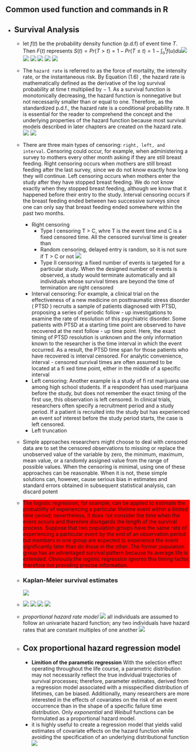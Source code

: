 ## Common used function and commands in R

* ## Survival Analysis
  - let $f(t)$ be the probability density function (p.d.f) of event time _T_. Then $F(t)$ represents $S(t) = Pr(T>t) = 1-Pr(T \leq t) = 1 -\int_o^tf(u)du$![](assets\2017-03-09-18-07-20.png)
  ![](assets\2017-03-09-18-06-13.png)
  ![](assets\2017-03-09-18-08-13.png)
  ![](assets\2017-03-09-18-09-27.png)
  ![](assets\2017-03-09-18-11-07.png)
  ![](assets\2017-03-09-18-14-36.png)
  - The `hazard rate` is referred to as the force of mortality, the intensity rate, or the instantaneous risk. By Equation (1.6) , the hazard rate is mathematically defined as the derivative of the log survival probability at time t multiplied by − 1. As a survival function is monotonically decreasing, the hazard function is nonnegative but not necessarily smaller than or equal to one. Therefore, as the standardized p.d.f., the hazard rate is a conditional probability rate. It is essential for the reader to comprehend the concept and the underlying properties of the hazard function because most survival models described in later chapters are created on the hazard rate.
  ![](assets\2017-03-09-18-21-36.png)
  ![](assets\2017-03-09-18-22-04.png)



  - There are three main types of censoring: `right, left, and interval`. Censoring could occur, for example, when administering a survey to mothers every other month asking if they are still breast feeding. Right censoring occurs when mothers are still breast feeding after the last survey, since we do not know exactly how long they will continue. Left censoring occurs when mothers enter the study after they have stopped breast feeding. We do not know exactly when they stopped breast feeding, although we know that it happened before their entry to the study. Interval censoring occurs if the breast feeding ended between two successive surveys since one can only say that breast feeding ended somewhere within the past two months. 
    - Right censoring
      - Type I censoring T > C, whre T is the event time and C is a fixed censored time. All the censored survival time is greater than 
      - Random censoring, delayed entry is random, so it is not sure if T > C or not
      ![](2017-03-11-22-20-07.png)
      - Type II censoring: a fixed number of events is targeted for a particular study. When the designed number of events is observed, a study would terminate automatically and all individuals whose survival times are beyond the time of
      termination are right censored
    - Interval censoring: For example, a clinical trial on the effectiveness of a new medicine
      on posttraumatic stress disorder ( PTSD ) recruits a sample of patients diagnosed with PTSD, proposing a series of periodic follow - up investigations to examine the rate of resolution of this psychiatric disorder. Some patients with PTSD at a starting time point are observed to have recovered at the next follow - up time point. Here, the exact timing of PTSD resolution is unknown and the only information known to the researcher is the time interval in which the event occurred. As a result, the PTSD time span for those patients who have recovered is interval censored. For analytic convenience, interval - censored survival times are often assumed to be located at a fi xed time point, either in the middle of a specific interval
    - Left censoring: Another example is a study of fi rst marijuana use among high school students. If a respondent has used marijuana before the study, but does not remember the exact timing of the first use, this observation is left censored. In clinical trials, researchers often specify a recruitment period and a study period. If a patient is recruited into the study but has experienced an event
    sof interest before the study period starts, the case is left censored.
    - Left truncation

  - Simple approaches researchers might choose to deal with censored data are to set the censored observations to missing or replace the unobserved value of the variable by zero, the minimum, maximum, mean value, or a randomly assigned value from the range of possible values. When the censoring is minimal, using one of these approaches can be reasonable. When it is not, these simple solutions can, however, cause serious bias in estimates and standard errors obtained in subsequent statistical analysis, can discard potent
  - <div style="background-color:red">The logistic regression, for example, can be applied to estimate the probability of experiencing a particular lifetime event within a limited time period; nevertheless, it does not consider the time when the event occurs and therefore disregards the length of the survival process. Suppose that two population groups have the same rate of experiencing a particular event by the end of an observation period but members in one group are expected to experience the event significantly later than do those in the other. The former population group has an advantaged survival pattern because its average life is extended. Obviously,the logistic regression ignores this timing factor, therefore not providing precise information.</div>
  - ### Kaplan-Meier survival estimates
    ![](assets\2017-03-09-16-55-11.png)
  - ![](assets\2017-03-12-13-43-07.png)
    ![](assets\2017-03-12-13-44-44.png)
    ![](assets\2017-03-12-13-58-24.png)
    ![](assets\2017-03-12-13-46-47.png)
  - _proportional hazard rate model_
     ![](assets\2017-03-11-13-56-07.png)
     all individuals are assumed to follow an univariate hazard function; any two individuals have hazard rates that are constant multiples of one another 
     ![](assets\2017-03-11-14-02-02.png)
  - ## Cox proportional hazard regression model 
    - **Limition of the parametic regression**
    With the selection effect operating throughout the life course,
    a parametric distribution may not necessarily reflect the true individual trajectories of survival processes; therefore, parameter estimates, derived from a regression model associated
    with a misspecified distribution of lifetimes, can be biased. Additionally, many researchers are more interested in the effects of covariates on the risk of an event occurrence than in the
    shape of a specific failure time distribution. Only _exponential_ and _Weibull_ functions can be formulated as a proportional hazard model.
    - it is highly useful to create a regression model that yields valid estimates of covariate effects on the hazard function
    while avoiding the specification of an underlying distributional function
    ![](assets\2017-03-11-14-58-44.png)
  
